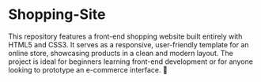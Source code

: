 # Shopping-Site
This repository features a front-end shopping website built entirely with HTML5 and CSS3. It serves as a responsive, user-friendly template for an online store, showcasing products in a clean and modern layout. The project is ideal for beginners learning front-end development or for anyone looking to prototype an e-commerce interface.  🔹
